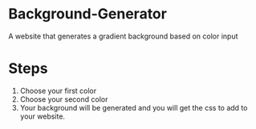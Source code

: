 # Background-Generator
A website that generates a gradient background based on color input
# Steps
1. Choose your first color
2. Choose your second color
3. Your background will be generated and you will get the css to add to your website.
